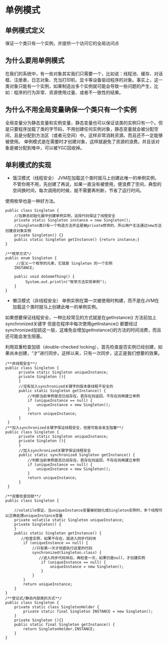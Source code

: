 # 单例模式
## 单例模式定义
保证一个类只有一个实例，并提供一个访问它的全局访问点
## 为什么要用单例模式
在我们的系统中，有一些对象其实我们只需要一个，比如说：线程池、缓存、对话框、注册表、日志对象、充当打印机、显卡等设备驱动程序的对象。事实上，这一类对象只能有一个实例，如果制造出多个实例就可能会导致一些问题的产生，比如：程序的行为异常、资源使用过量、或者不一致性的结果。
## 为什么不用全局变量确保一个类只有一个实例
全局变量分为静态变量和实例变量，静态变量也可以保证该类的实例只有一个。但是只要程序加载了类的字节码，不用创建任何实例对象，静态变量就会被分配空间，且是分配到方法区（或者元空间）中。这样非常消耗资源。而且还不一定能够被使用。
单例模式是在需要时才创建对象，这样就避免了资源的浪费。并且该对象是被分配到堆中，可以被YGC回收掉。
## 单利模式的实现
+ 饿汉模式（线程安全）
JVM在加载这个类时就马上创建此唯一的单例实例，不管你用不用，先创建了再说，如果一直没有被使用，便浪费了空间，典型的空间换时间，每次调用的时候，就不需要再判断，节省了运行时间。

使用枚举也是一种好方法。
```
public class Singleton {
	//在静态初始化器中创建单例实例，这段代码保证了线程安全
	private static Singleton instance = new Singleton();
	//Singleton类只有一个构造方法并且是被private修饰的，所以用户无法通过new方法创建该对象实例
	private Singleton() {}
	public static Singleton getInstance() {return instance;}
}

/**枚举方式*/
public enum Singleton {
	 //定义一个枚举的元素，它就是 Singleton 的一个实例
    INSTANCE;  
    
    public void doSomeThing() {  
	     System.out.println("枚举方法实现单例");
    }  
}
```

+ 懒汉模式（非线程安全）
单例实例在第一次被使用时构建，而不是在JVM在加载这个类时就马上创建此唯一的单例实例。

如果想要保证线程安全，一种比较常见的方式就是在getInstance() 方法前加上synchronized关键字
但是在程序中每次使用getInstance() 都要经过synchronized加锁这一层，这难免会增加getInstance()的方法的时间消费，而且还可能会发生阻塞。

利用双重检查加锁（double-checked locking），首先检查是否实例已经创建，如果尚未创建，“才”进行同步。这样以来，只有一次同步，这正是我们想要的效果。
```
/**非线程安全**/
public class Singleton {  
      private static Singleton uniqueInstance;  
      private Singleton (){
      }   
      //没有加入synchronized关键字的版本是线程不安全的
      public static Singleton getInstance() {
          //判断当前单例是否已经存在，若存在则返回，不存在则再建立单例
	      if (uniqueInstance == null) {  
	          uniqueInstance = new Singleton();  
	      }  
	      return uniqueInstance;  
      }  
 }
/**加入synchronized关键字保证线程安全，但是可能会发生阻塞**/
public class Singleton {  
      private static Singleton uniqueInstance;  
      private Singleton (){
      }   
      //加入synchronized关键字保证线程安全
      public static synchronized Singleton getInstance() {
          //判断当前单例是否已经存在，若存在则返回，不存在则再建立单例
	      if (uniqueInstance == null) {  
	          uniqueInstance = new Singleton();  
	      }  
	      return uniqueInstance;  
      }  
 }

/**双重检查加锁**/
public class Singleton {

    //volatile保证，当uniqueInstance变量被初始化成Singleton实例时，多个线程可以正确处理uniqueInstance变量
    private volatile static Singleton uniqueInstance;
    private Singleton() {
    }
    public static Singleton getInstance() {
       //检查实例，如果不存在，就进入同步代码块
        if (uniqueInstance == null) {
            //只有第一次才彻底执行这里的代码
            synchronized(Singleton.class) {
               //进入同步代码块后，再检查一次，如果仍是null，才创建实例
                if (uniqueInstance == null) {
                    uniqueInstance = new Singleton();
                }
            }
        }
        return uniqueInstance;
    }
}
/**登记式/静态内部类的方式**/
public class Singleton {  
    private static class SingletonHolder {  
    	private static final Singleton INSTANCE = new Singleton();  
    }  
    private Singleton (){}  
    public static final Singleton getInstance() {  
    	return SingletonHolder.INSTANCE;  
    }  
} 
```